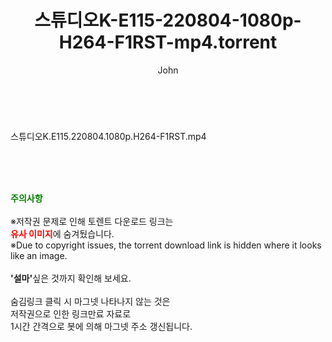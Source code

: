 ﻿---
layout: post
title:  "스튜디오K-E115-220804-1080p-H264-F1RST-mp4.torrent"
author: John
categories: [ 방송/음악 ]
tags: [  ]
image:  
description: "스튜디오K-E115-220804-1080p-H264-F1RST-mp4 torrent 정보 공유"
toc: true
toc_sticky: true
---

<br>
<div class="view-img">
<a class="view_image" href="http://torrentmobile60.com/bbs/view_image.php?fn=%2Fdata%2Ffile%2Fmusic%2F3735182707_XDrYW1Zp_9e843682c833ac6413774e8e6c12675ae2827421.jpg" target="_blank"><img alt="" class="img-tag" content="http://torrentmobile60.com/data/file/music/3735182707_XDrYW1Zp_9e843682c833ac6413774e8e6c12675ae2827421.jpg" itemprop="image" src="http://torrentmobile60.com/data/file/music/thumb-3735182707_XDrYW1Zp_9e843682c833ac6413774e8e6c12675ae2827421_835x2212.jpg"/></a></div><div class="view-content" itemprop="description">
<p>스튜디오K.E115.220804.1080p.H264-F1RST.mp4<br/></p> </div>
    
<br><br><br>
<p data-ke-size="size16"><b><span style="color: green;">주의사항</span></b><br /><br />※저작권 문제로 인해 토렌트 다운로드 링크는<br /><b><span style="color: red;">유사 이미지</span></b>에 숨겨뒀습니다.<br />※Due to copyright issues, the torrent download link is hidden where it looks like an image.<br /><br /><b>'설마'</b>싶은 것까지 확인해 보세요.<br /><br />숨김링크 클릭 시 마그넷 나타나지 않는 것은<br />저작권으로 인한 링크만료 자료로<br />1시간 간격으로 봇에 의해 마그넷 주소 갱신됩니다.</p>
